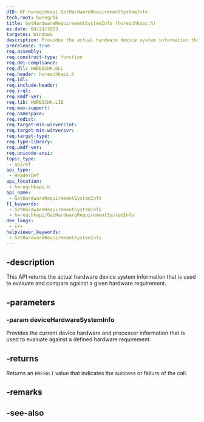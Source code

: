 ```yaml
---
UID: NF:hwreqchkapi.GetHardwareRequirementSystemInfo
tech.root: hwreqchk
title: GetHardwareRequirementSystemInfo (hwreqchkapi.h)
ms.date: 04/24/2023
targetos: Windows
description: Provides the actual hardware device system information that is used to evaluate and compare against a given hardware requirement.
prerelease: true
req.assembly: 
req.construct-type: function
req.ddi-compliance: 
req.dll: HWREQCHK.DLL
req.header: hwreqchkapi.h
req.idl: 
req.include-header: 
req.irql: 
req.kmdf-ver: 
req.lib: HWREQCHK.LIB
req.max-support: 
req.namespace: 
req.redist: 
req.target-min-winverclnt: 
req.target-min-winversvr: 
req.target-type: 
req.type-library: 
req.umdf-ver: 
req.unicode-ansi: 
topic_type:
 - apiref
api_type:
 - HeaderDef
api_location:
 - hwreqchkapi.h
api_name:
 - GetHardwareRequirementSystemInfo
f1_keywords:
 - GetHardwareRequirementSystemInfo
 - hwreqchkapi/GetHardwareRequirementSystemInfo
dev_langs:
 - c++
helpviewer_keywords:
 - GetHardwareRequirementSystemInfo
---
```


## -description

This API returns the actual hardware device system information that is used to evaluate and compare against a given hardware requirement.

## -parameters

### -param deviceHardwareSystemInfo

Provides the current device hardware and processor information that is used to evaluate against a defined hardware requirement.

## -returns

Returns an `HRESULT` value that indicates the success or failure of the call.

## -remarks

## -see-also
